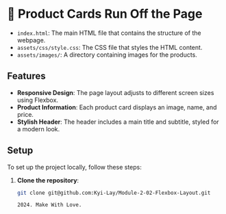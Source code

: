 # 🐛 Product Cards Run Off the Page


- `index.html`: The main HTML file that contains the structure of the webpage.
- `assets/css/style.css`: The CSS file that styles the HTML content.
- `assets/images/`: A directory containing images for the products.

## Features

- **Responsive Design**: The page layout adjusts to different screen sizes using Flexbox.
- **Product Information**: Each product card displays an image, name, and price.
- **Stylish Header**: The header includes a main title and subtitle, styled for a modern look.

## Setup

To set up the project locally, follow these steps:

1. **Clone the repository**:
   ```bash
   git clone git@github.com:Kyi-Lay/Module-2-02-Flexbox-Layout.git

   2024. Make With Love.
